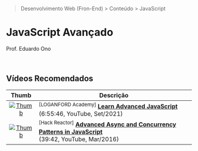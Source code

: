> Desenvolvimento Web (Fron-End) > Conteúdo > JavaScript

# JavaScript Avançado

Prof. Eduardo Ono

<br>

## Vídeos Recomendados

| Thumb | Descrição |
| :-: | --- |
| [![Thumb](https://img.youtube.com/vi/Xgr79XZpr0M/default.jpg)](https://www.youtube.com/watch?v=Xgr79XZpr0M "Learn Advanced JavaScript") | <sup>[LOGANFORD Academy]</sup> [__Learn Advanced JavaScript__](https://www.youtube.com/watch?v=Xgr79XZpr0M) <br> (6:55:46, YouTube, Set/2021)
| [![Thumb](https://img.youtube.com/vi/Qg1SvpIau6U/default.jpg)](https://www.youtube.com/watch?v=Qg1SvpIau6U "Advanced Async and Concurrency Patterns in JavaScript") | <sup>[Hack Reactor]</sup> [__Advanced Async and Concurrency Patterns in JavaScript__](https://www.youtube.com/watch?v=Qg1SvpIau6U) <br> (39:42, YouTube, Mar/2016)

<br>
